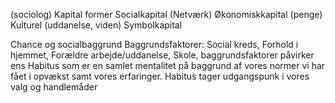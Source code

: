 (sociolog)
Kapital former 
Socialkapital (Netværk)
Økonomiskkapital (penge)
Kulturel (uddanelse, viden)
Symbolkapital

Chance og socialbaggrund
Baggrundsfaktorer: Social kreds, Forhold i hjemmet, Forældre arbejde/uddanelse, Skole, 
baggrundsfaktorer påvirker ens Habitus som er en samlet mentalitet på baggrund af vores normer vi har fået i opvækst samt vores erfaringer. Habitus tager udgangspunk i vores valg og handlemåder 



